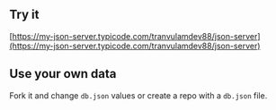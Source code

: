 ## Try it

[https://my-json-server.typicode.com/tranvulamdev88/json-server](https://my-json-server.typicode.com/tranvulamdev88/json-server)

## Use your own data

Fork it and change `db.json` values or create a repo with a `db.json` file.
